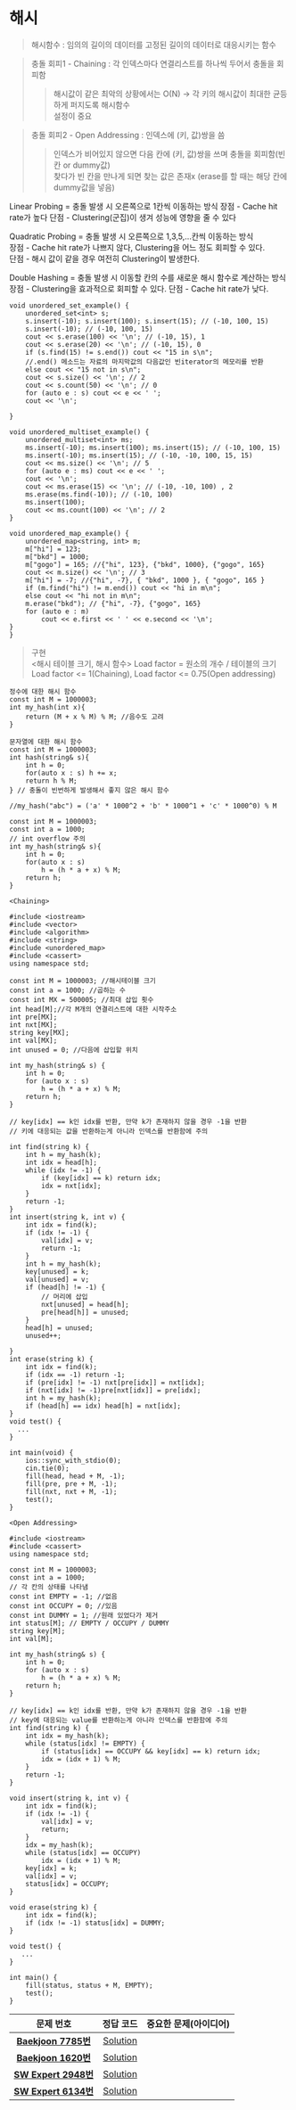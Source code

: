 # 해시  
> 해시함수 : 임의의 길이의 데이터를 고정된 길이의 데이터로 대응시키는 함수   

> 충돌 회피1 - Chaining : 각 인덱스마다 연결리스트를 하나씩 두어서 충돌을 회피함   
>> 해시값이 같은 최악의 상황에서는 O(N) -> 각 키의 해시값이 최대한 균등하게 퍼지도록 해시함수   
>> 설정이 중요

> 충돌 회피2 - Open Addressing : 인덱스에 (키, 값)쌍을 씀
>> 인덱스가 비어있지 않으면 다음 칸에 (키, 값)쌍을 쓰며 충돌을 회피함(빈 칸 or dummy값)   
>> 찾다가 빈 칸을 만나게 되면 찾는 값은 존재x (erase를 할 때는 해당 칸에 dummy값을 넣음)   

Linear Probing = 충돌 발생 시 오른쪽으로 1칸씩 이동하는 방식
장점 - Cache hit rate가 높다
단점 - Clustering(군집)이 생겨 성능에 영향을 줄 수 있다

Quadratic Probing = 충돌 발생 시 오른쪽으로 1,3,5,...칸씩 이동하는 방식   
장점 - Cache hit rate가 나쁘지 않다, Clustering을 어느 정도 회피할 수 있다.   
단점 - 해시 값이 같을 경우 여전히 Clustering이 발생한다.

Double Hashing = 충돌 발생 시 이동할 칸의 수를 새로운 해시 함수로 계산하는 방식   
장점 - Clustering을 효과적으로 회피할 수 있다.
단점 - Cache hit rate가 낮다.

```
void unordered_set_example() {
    unordered_set<int> s;
    s.insert(-10); s.insert(100); s.insert(15); // (-10, 100, 15)
    s.insert(-10); // (-10, 100, 15)
    cout << s.erase(100) << '\n'; // (-10, 15), 1
    cout << s.erase(20) << '\n'; // (-10, 15), 0
    if (s.find(15) != s.end()) cout << "15 in s\n";
    //.end() 메소드는 자료의 마지막값의 다음값인 빈iterator의 메모리를 반환
    else cout << "15 not in s\n";
    cout << s.size() << '\n'; // 2
    cout << s.count(50) << '\n'; // 0
    for (auto e : s) cout << e << ' ';
    cout << '\n';

}
```
```
void unordered_multiset_example() {
    unordered_multiset<int> ms;
    ms.insert(-10); ms.insert(100); ms.insert(15); // (-10, 100, 15)
    ms.insert(-10); ms.insert(15); // (-10, -10, 100, 15, 15)
    cout << ms.size() << '\n'; // 5
    for (auto e : ms) cout << e << ' ';
    cout << '\n';
    cout << ms.erase(15) << '\n'; // (-10, -10, 100) , 2 
    ms.erase(ms.find(-10)); // (-10, 100)
    ms.insert(100);
    cout << ms.count(100) << '\n'; // 2
}
```
```
void unordered_map_example() {
    unordered_map<string, int> m;
    m["hi"] = 123;
    m["bkd"] = 1000;
    m["gogo"] = 165; //{"hi", 123}, {"bkd", 1000}, {"gogo", 165}
    cout << m.size() << '\n'; // 3
    m["hi"] = -7; //{"hi", -7}, { "bkd", 1000 }, { "gogo", 165 }
    if (m.find("hi") != m.end()) cout << "hi in m\n";
    else cout << "hi not in m\n";
    m.erase("bkd"); // {"hi", -7}, {"gogo", 165}
    for (auto e : m)
        cout << e.first << ' ' << e.second << '\n';
}
}
```
> 구현   
<해시 테이블 크기, 해시 함수>
Load factor = 원소의 개수 / 테이블의 크기
Load factor <= 1(Chaining), Load factor <= 0.75(Open addressing)

```
정수에 대한 해시 함수
const int M = 1000003;
int my_hash(int x){
    return (M + x % M) % M; //음수도 고려
}

문자열에 대한 해시 함수
const int M = 1000003;
int hash(string& s){
    int h = 0;
    for(auto x : s) h += x;
    return h % M;
} // 충돌이 빈번하게 발생해서 좋지 않은 해시 함수

//my_hash("abc") = ('a' * 1000^2 + 'b' * 1000^1 + 'c' * 1000^0) % M

const int M = 1000003;
const int a = 1000;
// int overflow 주의
int my_hash(string& s){
    int h = 0;
    for(auto x : s)
        h = (h * a + x) % M;
    return h;
}
```
```
<Chaining>

#include <iostream>
#include <vector>
#include <algorithm>
#include <string>
#include <unordered_map>
#include <cassert>
using namespace std;

const int M = 1000003; //해시테이블 크기
const int a = 1000; //곱하는 수
const int MX = 500005; //최대 삽입 횟수
int head[M];//각 M개의 연결리스트에 대한 시작주소
int pre[MX];
int nxt[MX];
string key[MX];
int val[MX];
int unused = 0; //다음에 삽입할 위치

int my_hash(string& s) {
    int h = 0;
    for (auto x : s)
        h = (h * a + x) % M;
    return h;
}

// key[idx] == k인 idx를 반환, 만약 k가 존재하지 않을 경우 -1을 반환
// 키에 대응되는 값을 반환하는게 아니라 인덱스를 반환함에 주의

int find(string k) {
    int h = my_hash(k);
    int idx = head[h];
    while (idx != -1) {
        if (key[idx] == k) return idx;
        idx = nxt[idx];
    }
    return -1;
}
int insert(string k, int v) {
    int idx = find(k);
    if (idx != -1) {
        val[idx] = v;
        return -1;
    }
    int h = my_hash(k);
    key[unused] = k;
    val[unused] = v;
    if (head[h] != -1) {
        // 머리에 삽입
        nxt[unused] = head[h];
        pre[head[h]] = unused;
    }
    head[h] = unused;
    unused++;

}
int erase(string k) {
    int idx = find(k);
    if (idx == -1) return -1;
    if (pre[idx] != -1) nxt[pre[idx]] = nxt[idx];
    if (nxt[idx] != -1)pre[nxt[idx]] = pre[idx];
    int h = my_hash(k);
    if (head[h] == idx) head[h] = nxt[idx];
}
void test() {
  ...
}

int main(void) {
    ios::sync_with_stdio(0);
    cin.tie(0);
    fill(head, head + M, -1);
    fill(pre, pre + M, -1);
    fill(nxt, nxt + M, -1);
    test();
}
```
```
<Open Addressing>

#include <iostream>
#include <cassert>
using namespace std;

const int M = 1000003;
const int a = 1000;
// 각 칸의 상태를 나타냄
const int EMPTY = -1; //없음
const int OCCUPY = 0; //있음
const int DUMMY = 1; //원래 있었다가 제거
int status[M]; // EMPTY / OCCUPY / DUMMY
string key[M];
int val[M];

int my_hash(string& s) {
    int h = 0;
    for (auto x : s)
        h = (h * a + x) % M;
    return h;
}

// key[idx] == k인 idx를 반환, 만약 k가 존재하지 않을 경우 -1을 반환
// key에 대응되는 value를 반환하는게 아니라 인덱스를 반환함에 주의
int find(string k) {
    int idx = my_hash(k);
    while (status[idx] != EMPTY) {
        if (status[idx] == OCCUPY && key[idx] == k) return idx;
        idx = (idx + 1) % M;
    }
    return -1;
}

void insert(string k, int v) {
    int idx = find(k);
    if (idx != -1) {
        val[idx] = v;
        return;
    }
    idx = my_hash(k);
    while (status[idx] == OCCUPY)
        idx = (idx + 1) % M;
    key[idx] = k;
    val[idx] = v;
    status[idx] = OCCUPY;
}

void erase(string k) {
    int idx = find(k);
    if (idx != -1) status[idx] = DUMMY;
}

void test() {
   ...
}

int main() {
    fill(status, status + M, EMPTY);
    test();
}
```
 

| 문제 번호 | 정답 코드 |  중요한 문제(아이디어) |    
| :--: | :--: |:--: |   
| __[Baekjoon 7785번](https://www.acmicpc.net/problem/7785)__   | [Solution](https://github.com/jhmin-kk99/Algorithm-Study/blob/main/Hash/7785.cpp)    | |
| __[Baekjoon 1620번](https://www.acmicpc.net/problem/1620)__   | [Solution](https://github.com/jhmin-kk99/Algorithm-Study/blob/main/Hash/1620.cpp)    | |
| __[SW Expert 2948번](https://swexpertacademy.com/main/code/problem/problemDetail.do?contestProbId=AV-Un3G64SUDFAXr&categoryId=AV-Un3G64SUDFAXr&categoryType=CODE&problemTitle=%EB%AC%B8%EC%9E%90%EC%97%B4+%EA%B5%90%EC%A7%91&orderBy=FIRST_REG_DATETIME&selectCodeLang=ALL&select-1=&pageSize=10&pageIndex=1)__   | [Solution](https://github.com/jhmin-kk99/Algorithm-Study/blob/main/Hash/s2948.cpp)    | |
| __[SW Expert 6134번](https://jihongmin-99.tistory.com/77)__   | [Solution](https://github.com/jhmin-kk99/Algorithm-Study/blob/main/Hash/s6134.cpp)    | |
